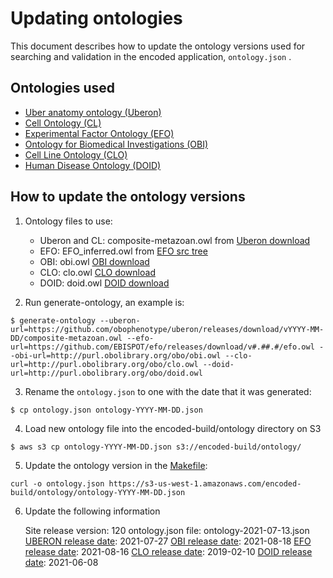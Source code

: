 Updating ontologies
=========================

This document describes how to update the ontology versions used for searching and validation in the encoded application, ```ontology.json``` .

Ontologies used
---------------- 

* [Uber anatomy ontology (Uberon)]
* [Cell Ontology (CL)]
* [Experimental Factor Ontology (EFO)]
* [Ontology for Biomedical Investigations (OBI)]
* [Cell Line Ontology (CLO)]
* [Human Disease Ontology (DOID)]

How to update the ontology versions
---------------- 

1. Ontology files to use:
	
	* Uberon and CL: composite-metazoan.owl from [Uberon download]
	* EFO: EFO_inferred.owl from [EFO src tree]
	* OBI: obi.owl [OBI download]
	* CLO: clo.owl [CLO download]
	* DOID: doid.owl [DOID download]

2. Run generate-ontology, an example is: 
```
$ generate-ontology --uberon-url=https://github.com/obophenotype/uberon/releases/download/vYYYY-MM-DD/composite-metazoan.owl --efo-url=https://github.com/EBISPOT/efo/releases/download/v#.##.#/efo.owl --obi-url=http://purl.obolibrary.org/obo/obi.owl --clo-url=http://purl.obolibrary.org/obo/clo.owl --doid-url=http://purl.obolibrary.org/obo/doid.owl
```
3. Rename the ```ontology.json``` to one with the date that it was generated:
```
$ cp ontology.json ontology-YYYY-MM-DD.json
```
4. Load new ontology file into the encoded-build/ontology directory on S3
```
$ aws s3 cp ontology-YYYY-MM-DD.json s3://encoded-build/ontology/
```
5.  Update the ontology version in the [Makefile]:
```
curl -o ontology.json https://s3-us-west-1.amazonaws.com/encoded-build/ontology/ontology-YYYY-MM-DD.json
```
6.  Update the following information
    
    Site release version: 120
    ontology.json file: ontology-2021-07-13.json
    [UBERON release date]: 2021-07-27
    [OBI release date]: 2021-08-18
    [EFO release date]: 2021-08-16
    [CLO release date]: 2019-02-10
    [DOID release date]: 2021-06-08

[Uber anatomy ontology (Uberon)]: http://uberon.org/
[Cell Ontology (CL)]: http://cellontology.org/
[Experimental Factor Ontology (EFO)]: http://www.ebi.ac.uk/efo
[Ontology for Biomedical Investigations (OBI)]: http://obi-ontology.org/
[Cell Line Ontology (CLO)]: http://www.clo-ontology.org
[Human Disease Ontology (DOID)]: http://www.disease-ontology.org
[Uberon download]: https://github.com/obophenotype/uberon/releases
[EFO src tree]: https://github.com/EBISPOT/efo/
[OBI download]: http://www.ontobee.org/ontology/OBI
[CLO download]: http://www.ontobee.org/ontology/CLO
[DOID download]: http://www.ontobee.org/ontology/DOID
[Makefile]: ../../../Makefile
[UBERON release date]: https://github.com/obophenotype/uberon/releases
[OBI release date]: https://github.com/obi-ontology/obi/releases
[EFO release date]: https://github.com/EBISPOT/efo/blob/master/ExFactor%20Ontology%20release%20notes.txt
[CLO release date]: http://www.ontobee.org/ontology/CLO
[DOID release date]: http://www.ontobee.org/ontology/DOID
